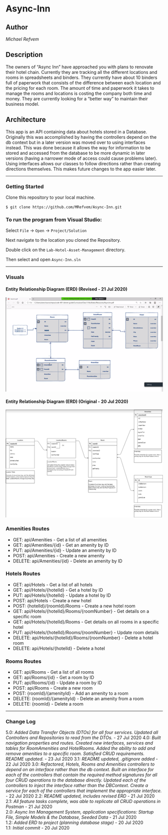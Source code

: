 # Async-Inn

## Author
*Michael Refvem*

## Description
The owners of “Async Inn” have approached you with plans to renovate their hotel chain. Currently they are tracking all the different locations and rooms in spreadsheets and binders. They currently have about 10 binders full of paperwork that consists of the difference between each location and the pricing for each room. The amount of time and paperwork it takes to manage the rooms and locations is costing the company both time and money. They are currently looking for a “better way” to maintain their business model.

## Architecture

This app is an API containing data about hotels stored in a Database. Originally this was accomplished by having the controllers depend on the db context but in a later version was moved over to using interfaces instead. This was done because it allows the way for information to be stored and accessed from the database to be more dynamic in later versions (having a narrower mode of access could cause problems later). Using interfaces allows our classes to follow directions rather than creating directions themselves. This makes future changes to the app easier later.

---

### Getting Started
Clone this repository to your local machine.

```
$ git clone https://github.com/MRefvem/Async-Inn.git
```

### To run the program from Visual Studio:
Select ```File``` -> ```Open``` -> ```Project/Solution```

Next navigate to the location you cloned the Repository.

Double click on the ```Lab-Hotel-Asset-Management``` directory.

Then select and open ```Async-Inn.sln```

---

### Visuals

#### Entity Relationship Diagram (ERD) (Revised - 21 Jul 2020)
![Entity Relationship Diagram](assets/ERD-Amanda.png)
#### Entity Relationship Diagram (ERD) (Original - 20 Jul 2020)
![Entity Relationship Diagram](assets/ERD.png)

### Amenities Routes
- GET: api/Amenities - Get a list of all amenities
- GET: api/Amenities/{id} - Get an amenity by ID
- PUT: api/Amenities/{id} - Update an amenity by ID
- POST: api/Amenities - Create a new amenity
- DELETE: api/Amenities/{id} - Delete an amenity by ID

### Hotels Routes
- GET: api/Hotels - Get a list of all hotels
- GET: api/Hotels/{hotelId} - Get a hotel by ID
- PUT: api/Hotels/{hotelId} - Update a hotel by ID
- POST: api/Hotels - Create a new hotel
- POST: {hotelId}/{roomId}/Rooms - Create a new hotel room
- GET: api/Hotels/{hotelId}/Rooms/{roomNumber} - Get details on a specific room
- GET: api/Hotels/{hotelId}/Rooms - Get details on all rooms in a specific hotel
- PUT: api/Hotels/{hotelId}/Rooms/{roomNumber} - Update room details
- DELETE: api/Hotels/{hotelId}/Rooms/{roomNumber} - Delete a hotel room
- DELETE: api/Hotels/{hotelId} - Delete a hotel

### Rooms Routes
- GET: api/Rooms - Get a list of all rooms
- GET: api/Rooms/{id} - Get a room by ID
- PUT: api/Rooms/{id} - Update a room by ID
- POST: api/Rooms - Create a new room
- POST: {roomId}/{amenityId} - Add an amenity to a room
- DELETE: {roomId}/{amenityId} - Delete an amenity from a room
- DELETE: {roomId} - Delete a room

---

### Change Log 
5.0: *Added Data Transfer Objects (DTOs) for all four services. Updated all Controllers and Repositories to read from the DTOs.* - 27 Jul 2020
4.0: *Built navigation properties and routes. Created new interfaces, services and tables for RoomAmenities and HotelRooms. Added the ability to add and remove amenities to a specific room. Satisfied CRUD requirements. README updated.* - 23 Jul 2020
3.1: *README updated, .gitignore added* - 22 Jul 2020
3.0: *Refactored, Hotels, Rooms and Amenities controllers to depend on an interface rather than the db context. Built an interface for each of the controllers that contain the required method signatures for all four CRUD operations to the database directly. Updated each of the controllers to inject the interface rather than the DBContext. Create a service for each of the controllers that implement the appropriate interface.* - 22 Jul 2020
2.2: *README updated, includes revised ERD* - 21 Jul 2020  
2.1: *All feature tasks complete, was able to replicate all CRUD operations in Postman* - 21 Jul 2020  
2.0: *Async Inn Management System, application specifications: Startup File, Simple Models & the Database, Seeded Data* - 21 Jul 2020  
1.2: *Added ERD to project (planning database stage)* - 20 Jul 2020  
1.1: *Initial commit* - 20 Jul 2020